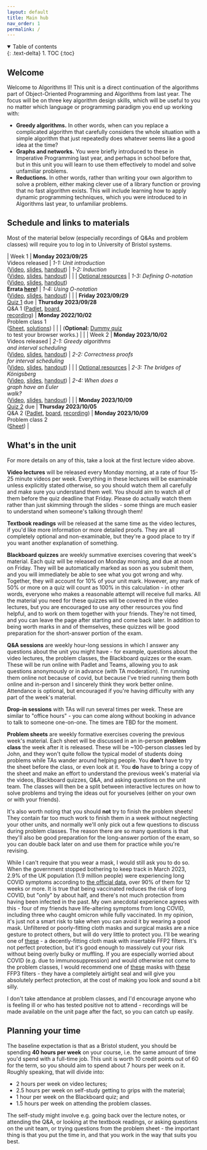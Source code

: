 ```yaml
---
layout: default
title: Main hub
nav_order: 1
permalink: /
---
```


<details open markdown="block">
<summary>
Table of contents
</summary>
{: .text-delta}
1. TOC
{:toc}
</details>

## Welcome

Welcome to Algorithms II! This unit is a direct continuation of the algorithms part of Object-Oriented Programming and Algorithms from last year. The focus will be on three key algorithm design skills, which will be useful to you no matter which language or programming paradigm you end up working with:

* **Greedy algorithms.** In other words, when can you replace a complicated algorithm that carefully considers the whole situation with a simple algorithm that just repeatedly does whatever seems like a good idea at the time?
* **Graphs and networks.** You were briefly introduced to these in Imperative Programming last year, and perhaps in school before that, but in this unit you will learn to use them effectively to model and solve unfamiliar problems.
* **Reductions.** In other words, rather than writing your own algorithm to solve a problem, either making clever use of a library function or proving that no fast algorithm exists. This will include learning how to apply dynamic programming techniques, which you were introduced to in Algorithms last year, to unfamiliar problems.

## Schedule and links to materials

Most of the material below (especially recordings of Q&As and problem classes) will require you to log in to University of Bristol systems.

| Week 1 | **Monday 2023/09/25**<br>Videos released | _1-1: Unit introduction_<br> ([Video](https://uob-my.sharepoint.com/:v:/g/personal/fz19826_bristol_ac_uk/EeHBaMc3hnNJmkapd_fV3tkB6W7UH-SnA3EP0rQdESPBQw?e=irqtkL), [slides](slides/video-1-1-verbose.pdf), [handout](slides/video-1-1-handout.pdf)) | _1-2: Induction_<br>([Video](https://web.microsoftstream.com/video/f9b002c0-ee53-439e-9d2b-93b146378cf3), [slides](slides/video-1-2-verbose.pdf), [handout](slides/video-1-2-handout.pdf)) |
| | [Optional resources](../readings/#week-1) | _1-3: Defining O-notation_<br> ([Video](https://web.microsoftstream.com/video/f7a2f3f6-b468-4ca6-b802-55cdd0a93f67), [slides](slides/video-1-3-verbose.pdf), [handout](slides/video-1-3-handout.pdf))<br>**Errata [here](https://uob-cs-algorithms-ii.github.io/errata/#week-1-video-3-defining-o-notation)!** | _1-4: Using O-notation_<br> ([Video](https://web.microsoftstream.com/video/71184484-ac02-47be-8725-18c7d99aaf8c), [slides](slides/video-1-4-verbose.pdf), [handout](slides/video-1-4-handout.pdf)) |
| | **Friday 2023/09/29**<br>[Quiz 1](https://www.ole.bris.ac.uk/webapps/blackboard/content/launchAssessment.jsp?course_id=_257213_1&content_id=_8276195_1&mode=cpview) due | **Thursday 2023/09/28**<br>Q&A 1 ([Padlet](https://uob.padlet.org/johnlapinskas1/algorithms-ii-2023-24-q-a-1-633fh5rtv80932ly), [board](https://jamboard.google.com/d/1aOO31oj6_l1W6OLgB7SzzKbh8Oa6pZ_QGNBIqHPyH4s/edit?usp=sharing), <br />[recording](https://uob.sharepoint.com/teams/UnitTeams-COMS20010-2023-24-TB-1-A/_layouts/15/stream.aspx?id=%2Fteams%2FUnitTeams%2DCOMS20010%2D2023%2D24%2DTB%2D1%2DA%2FShared%20Documents%2FQ%20and%20As%2FRecordings%2FView%20Only%2FAlgorithms%20II%20Week%201%20Q%26A%2D20230928%5F170334%2DMeeting%20Recording%2Emp4)) | **Monday 2022/10/02**<br> Problem class 1<br> ([Sheet](sheets/sheet-1-questions.pdf), [solutions](sheets/sheet-1-solutions.pdf)) |
| | (**Optional:** [Dummy quiz](https://www.ole.bris.ac.uk/webapps/blackboard/content/launchAssessment.jsp?course_id=_257213_1&content_id=_8276194_1&mode=cpview)<br> to test your browser works.) | |
| Week 2 | **Monday 2023/10/02**<br>Videos released | _2-1: Greedy algorithms<br> and interval scheduling_<br> ([Video](https://web.microsoftstream.com/video/29d25fdb-e1ad-465c-add0-fed869967334), [slides](slides/video-2-1-verbose.pdf), [handout](slides/video-2-1-handout.pdf)) | _2-2: Correctness proofs <br>for interval scheduling_<br>([Video](https://web.microsoftstream.com/video/be5ba104-5fc1-4411-99a3-11c16bdce8a2), [slides](slides/video-2-2-verbose.pdf), [handout](slides/video-2-2-handout.pdf)) |
| | [Optional resources](../readings/#week-2) | _2-3: The bridges of Königsberg_<br> ([Video](https://web.microsoftstream.com/video/ecc0634a-c6e4-4d75-a7f0-22dcc38f8ab5), [slides](slides/video-2-3-verbose.pdf), [handout](slides/video-2-3-handout.pdf)) | _2-4: When does a<br> graph have an Euler<br> walk?_<br> ([Video](https://web.microsoftstream.com/video/6bddb899-7fed-4618-a25a-af0ac77069aa), [slides](slides/video-2-4-verbose.pdf), [handout](slides/video-2-4-handout.pdf)) |
| | **Monday 2023/10/09**<br>[Quiz 2](https://www.ole.bris.ac.uk/webapps/blackboard/content/launchAssessment.jsp?course_id=_257213_1&content_id=_8291295_1&mode=cpview) due | **Thursday 2023/10/05**<br>Q&A 2 ([Padlet](https://uob.padlet.org/johnlapinskas1/algorithms-ii-2023-24-q-a-2-fi94cugqmbwj6yxq), [board](https://jamboard.google.com/d/1JMJINPiIuALgGJFU9PsjubxHQnBKXYyGbUEoBdWJmG4/edit?usp=sharing), [recording](https://uob.sharepoint.com/teams/UnitTeams-COMS20010-2023-24-TB-1-A/Shared%20Documents/Q%20and%20As/Recordings/View%20Only/Algorithms%20II%20Week%202%20Q%26A-20231005_170311-Meeting%20Recording.mp4?web=1)) | **Monday 2023/10/09**<br> Problem class 2<br> ([Sheet](sheets/sheet-2-questions.pdf)) |

## What's in the unit

For more details on any of this, take a look at the first lecture video above.

**Video lectures** will be released every Monday morning, at a rate of four 15-25 minute videos per week. Everything in these lectures will be examinable unless explicitly stated otherwise, so you should watch them all carefully and make sure you understand them well. You should aim to watch all of them before the quiz deadline that Friday. Please do actually watch them rather than just skimming through the slides - some things are much easier to understand when someone's talking through them!

**Textbook readings** will be released at the same time as the video lectures, if you'd like more information or more detailed proofs. They are all completely optional and non-examinable, but they're a good place to try if you want another explanation of something.

**Blackboard quizzes** are weekly summative exercises covering that week's material. Each quiz will be released on Monday morning, and due at noon on Friday. They will be automatically marked as soon as you submit them, and you will immediately be able to see what you got wrong and why. Together, they will account for 10% of your unit mark. However, any mark of 50% or more on a quiz will count as 100% in this calculation - in other words, everyone who makes a reasonable attempt will receive full marks. All the material you need for these quizzes will be covered in the video lectures, but you are encouraged to use any other resources you find helpful, and to work on them together with your friends. They're not timed, and you can leave the page after starting and come back later. In addition to being worth marks in and of themselves, these quizzes will be good preparation for the short-answer portion of the exam.

**Q&A sessions** are weekly hour-long sessions in which I answer any questions about the unit you might have - for example, questions about the video lectures, the problem classes, the Blackboard quizzes or the exam. These will be run online with Padlet and Teams, allowing you to ask questions anonymously or in advance (with TA moderation). I'm running them online not because of covid, but because I've tried running them both online and in-person and I sincerely think they work better online. Attendance is optional, but encouraged if you're having difficulty with any part of the week's material.

**Drop-in sessions** with TAs will run several times per week. These are similar to "office hours" - you can come along without booking in advance to talk to someone one-on-one. The times are TBD for the moment.

**Problem sheets** are weekly formative exercises covering the previous week's material. Each sheet will be discussed in an in-person **problem class** the week after it is released. These will be ~100-person classes led by John, and they won't quite follow the typical model of students doing problems while TAs wander around helping people. You **don't** have to try the sheet before the class, or even look at it. You **do** have to bring a copy of the sheet and make an effort to understand the previous week's material via the videos, Blackboard quizzes, Q&A, and asking questions on the unit team. The classes will then be a split between interactive lectures on how to solve problems and trying the ideas out for yourselves (either on your own or with your friends).

It's also worth noting that you should **not** try to finish the problem sheets! They contain far too much work to finish them in a week without neglecting your other units, and normally we'll only pick out a few questions to discuss during problem classes. The reason there are so many questions is that they'll also be good preparation for the long-answer portion of the exam, so you can double back later on and use them for practice while you're revising.

While I can't require that you wear a mask, I would still ask you to do so. When the government stopped bothering to keep track in March 2023, 2.9% of the UK population (1.9 million people) were experiencing long COVID symptoms according to [the official data](https://www.ons.gov.uk/peoplepopulationandcommunity/healthandsocialcare/conditionsanddiseases/articles/coronaviruscovid19latestinsights/infections), over 90% of them for 12 weeks or more. It is true that being vaccinated reduces the risk of long COVID, but "only" by about half, and there's not much protection from having been infected in the past. My own anecdotal experience agrees with this - four of my friends have life-altering symptoms from long COVID, including three who caught omicron while fully vaccinated. In my opinion, it's just not a smart risk to take when you can avoid it by wearing a good mask. Unfiltered or poorly-fitting cloth masks and surgical masks are a nice gesture to protect others, but will do very little to protect you. I'll be wearing one of [these](https://www.airinum.com/products/lite-air-mask) - a decently-fitting cloth mask with insertable FFP2 filters. It's not perfect protection, but it's good enough to massively cut your risk without being overly bulky or muffling. If you are especially worried about COVID (e.g. due to immunosuppression) and would otherwise not come to the problem classes, I would recommend one of [these](https://www.3m.co.uk/3M/en_GB/worker-health-safety-uk/safety-solutions/respiratory-protection-centre/secure-click-respirators/) masks with [these](https://www.3m.co.uk/3M/en_GB/p/d/v100801892/) FFP3 filters - they have a completely airtight seal and will give you absolutely perfect protection, at the cost of making you look and sound a bit silly.

I don't take attendance at problem classes, and I'd encourage anyone who is feeling ill or who has tested positive not to attend - recordings will be made available on the unit page after the fact, so you can catch up easily.

## Planning your time

The baseline expectation is that as a Bristol student, you should be spending **40 hours per week** on your course, i.e. the same amount of time you'd spend with a full-time job. This unit is worth 10 credit points out of 60 for the term, so you should aim to spend about 7 hours per week on it. Roughly speaking, that will divide into:

* 2 hours per week on video lectures;
* 2.5 hours per week on self-study getting to grips with the material;
* 1 hour per week on the Blackboard quiz; and 
* 1.5 hours per week on attending the problem classes. 

The self-study might involve e.g. going back over the lecture notes, or attending the Q&A, or looking at the textbook readings, or asking questions on the unit team, or trying questions from the problem sheet - the important thing is that you put the time in, and that you work in the way that suits you best.

